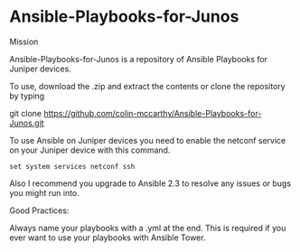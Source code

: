 # Ansible-Playbooks-for-Junos

Mission

Ansible-Playbooks-for-Junos is a repository of Ansible Playbooks for Juniper devices.

To use, download the .zip and extract the contents or clone the repository by typing

git clone https://github.com/colin-mccarthy/Ansible-Playbooks-for-Junos.git



To use Ansible on Juniper devices you need to enable the netconf service on your Juniper device with this command.

```set system services netconf ssh```

Also I recommend you upgrade to Ansible 2.3 to resolve any issues or bugs you might run into.


Good Practices:

Always name your playbooks with a .yml at the end. This is required if you ever want to use your playbooks with Ansible Tower. 
